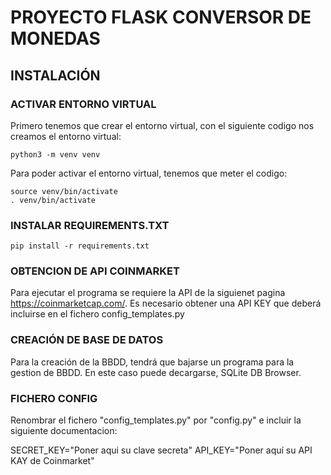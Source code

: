 # PROYECTO FLASK CONVERSOR DE MONEDAS
## INSTALACIÓN

### ACTIVAR ENTORNO VIRTUAL

Primero tenemos que crear el entorno virtual, con el siguiente codigo nos creamos el entorno virtual:
````
python3 -m venv venv
````

Para poder activar el entorno virtual, tenemos que meter el codigo: 
````
source venv/bin/activate 
. venv/bin/activate
````

### INSTALAR REQUIREMENTS.TXT
````
pip install -r requirements.txt
````
### OBTENCION DE API COINMARKET

Para ejecutar el programa se requiere la API de la siguienet pagina https://coinmarketcap.com/. Es necesario obtener una API KEY que deberá incluirse en el fichero config_templates.py

### CREACIÓN DE BASE DE DATOS

Para la creación de la BBDD, tendrá que bajarse un programa para la gestion  de BBDD.
En este caso puede decargarse, SQLite DB Browser.

### FICHERO CONFIG

Renombrar el fichero "config_templates.py" por "config.py" e incluir la siguiente documentacion:

SECRET_KEY="Poner aqui su clave secreta"
API_KEY="Poner aquí su API KAY de Coinmarket"



